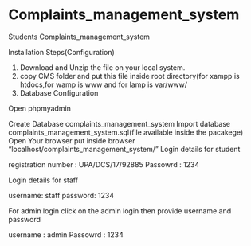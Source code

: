 # Complaints_management_system
Students Complaints_management_system

Installation Steps(Configuration)

1. Download and Unzip the file on your local system.
2. copy CMS folder and put this file inside root directory(for xampp is htdocs,for wamp is www and for lamp is var/www/
3. Database Configuration

Open phpmyadmin

Create Database complaints_management_system
Import database complaints_management_system.sql(file available inside the pacakege)
Open Your browser put inside browser “localhost/complaints_management_system/”
 Login details for student

registration number : UPA/DCS/17/92885
Passowrd : 1234

 Login details for staff
 
 username: staff
 password: 1234

For admin login click on the admin login then provide username and password

username : admin
Passowrd : 1234
